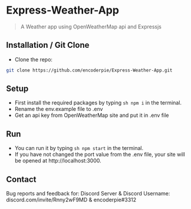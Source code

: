 # Express-Weather-App
> A Weather app using OpenWeatherMap api and Expressjs

## Installation / Git Clone

* Clone the repo:
 ```sh
git clone https://github.com/encoderpie/Express-Weather-App.git
 ```
 
## Setup

* First install the required packages by typing ```sh npm i``` in the terminal.
* Rename the env.example file to .env
* Get an api key from OpenWeatherMap site and put it in .env file

## Run

* You can run it by typing ```sh npm start``` in the terminal.
* If you have not changed the port value from the .env file, your site will be opened at http://localhost:3000.

## Contact
Bug reports and feedback for:
Discord Server & Discord Username: discord.com/invite/Rnny2wF9MD & encoderpie#3312
